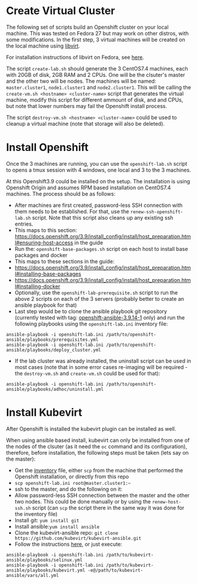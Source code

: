 # Create Virtual Cluster
The following set of scripts build an Openshift cluster on your local machine. This was tested on Fedora 27 but may work on other distros, with some modifications. In the first step, 3 virtual machines will be created on the local machine using [libvirt](https://libvirt.org/).

For installation instructions of libvirt on Fedora, see [here](https://docs.fedoraproject.org/quick-docs/en-US/getting-started-with-virtualization.html).

The script ```create-lab.sh``` should generate the 3 CentOS7.4 machines, each with 20GB of disk, 2GB RAM and 2 CPUs. One will be the clsuter's master and the other two will be nodes. The machines will be named: ```master.cluster1```, ```node1.cluster1``` and ```node2.cluster1```. This will be calling the ```create-vm.sh <hostname> <cluster-name>``` script that generates the virtual machine, modify this script for different ammount of disk, and and CPUs, but note that lower numbers may fail the Openshift install process.

The script ```destroy-vm.sh <hostname> <cluster-name>``` could be used to cleanup a virtual machine (note that storage will also be deleted).

# Install Openshift
Once the 3 machines are running, you can use the ```openshift-lab.sh``` script to opens a tmux session with 4 windows, one local and 3 to the 3 machines. 

At this Openshift3.9 could be installed on the setup. The installation is using Openshift Origin and assumes RPM based installation on CentOS7.4 machines.
The process should be as follows:
 - After machines are first created, password-less SSH connection with them needs to be established. For that, use the ```renew-ssh-openshift-lab.sh``` script. Note that this script also cleans up any existing ssh entries.
  - This maps to this section: https://docs.openshift.org/3.9/install_config/install/host_preparation.html#ensuring-host-access in the guide
 - Run the: ```openshift-base-packages.sh``` script on each host to install base packages and docker
  - This maps to these sections in the guide:
   - https://docs.openshift.org/3.9/install_config/install/host_preparation.html#installing-base-packages
   - https://docs.openshift.org/3.9/install_config/install/host_preparation.html#installing-docker 
 - Optionally, use the ```openshift-lab-prerequisite.sh``` script to run the above 2 scripts on each of the 3 servers (probably better to create an ansible playbook for that)
 - Last step would be to clone the ansible playbook git repository (currently tested with tag: [openshift-ansible-3.9.14-1](https://github.com/openshift/openshift-ansible/releases/tag/openshift-ansible-3.9.14-1) only) and run the following playbooks using the ```openshift-lab.ini``` inventory file:
``` 
ansible-playbook -i openshift-lab.ini /path/to/openshift-ansible/playbooks/prerequisites.yml
ansible-playbook -i openshift-lab.ini /path/to/openshift-ansible/playbooks/deploy_cluster.yml
```
 - If the lab cluster was already installed, the uninstall script can be used in most cases (note that in some error cases re-imaging will be required - the ```destroy-vm.sh``` and ```create-vm.sh``` could be used for that):
``` 
ansible-playbook -i openshift-lab.ini /path/to/openshift-ansible/playbooks/adhoc/uninstall.yml
```

# Install Kubevirt
After Openshift is installed the kubevirt plugin can be installed as well.

When using ansible based install, kubevirt can only be installed from one of the nodes of the clsuter (as it need the ```oc``` command and its configuration), therefore, before installation, the following steps must be taken (lets say on the master):
 - Get the [inventory](https://gitlab.cee.redhat.com/ylifshit/openshift-e2e-lab/blob/master/openshift-lab.ini) file, either ```scp``` from the machine that performed the Openshift installation, or directly from this repo
  - ```scp openshift-lab.ini root@master.cluster1:~```
 - ssh to the master, and do the following on it:
  - Allow password-less SSH connection between the master and the other two nodes. This could be done manually or by using the ```renew-host-ssh.sh``` script (can ```scp``` the script there in the same way it was done for the inventory file)
  - Install git: ```yum install git```
  - Install ansible:```yum install ansible```
  - Clone the kubevirt-ansible repo: ```git clone https://github.com/kubevirt/kubevirt-ansible.git```
  - Follow the instructions [here](https://github.com/kubevirt/kubevirt-ansible/blob/master/playbooks/README.md#openshift-cluster-1), or just execute:
```
ansible-playbook -i openshift-lab.ini /path/to/kubevirt-ansible/playbooks/selinux.yml
ansible-playbook -i openshift-lab.ini /path/to/kubevirt-ansible/playbooks/kubevirt.yml -e@/path/to/kubevirt-ansible/vars/all.yml
```
